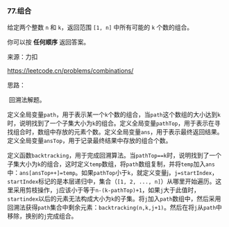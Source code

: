 ### 77.组合

给定两个整数 `n` 和 `k`，返回范围 `[1, n]` 中所有可能的 `k` 个数的组合。

你可以按 **任何顺序** 返回答案。

来源：力扣

https://leetcode.cn/problems/combinations/



思路：

​		回溯法解题。

​		定义全局变量`path`，用于表示某一个`k`个数的组合，当`path`这个数组的大小达到`k`时，说明找到了一个子集大小为`k`的组合。定义全局变量`pathTop`，用于表示在寻找组合时，数组中存放的元素个数。定义全局变量`ans`，用于表示最终返回结果。定义全局变量`ansTop`，用于记录最终结果中存放的组合个数。

​	定义函数`backtracking`，用于完成回溯算法。当`pathTop==k`时，说明找到了一个子集大小为`k`的组合，这时定义`temp`数组，将`path`数组复制，并将`temp`加入`ans`中：`ans[ansTop++]=temp`。如果`pathTop`小于`k`，就定义变量j，`j=startIndex`，`startIndex`标记的是本层递归中，集合（`[1, 2, ..., n]`）从哪里开始遍历。这里采用剪枝操作，`j`应该小于等于`n-(k-pathTop)+1`，如果`j`大于此值时，`startindex`以后的元素无法构成大小为`k`的子集。将`j`加入`path`数组中，然后采用回溯法获得`path`集合中剩余元素：`backtracking(n,k,j+1)`。然后在将`j`从`path`中移除，换别的`j`完成组合。